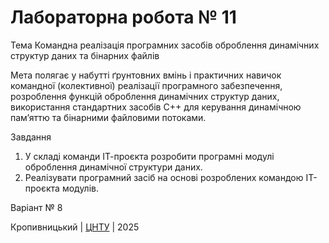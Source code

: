 ﻿# Лабораторна робота № 11

Тема Командна реалізація програмних засобів оброблення динамічних структур даних та бінарних файлів

Мета полягає у набутті ґрунтовних вмінь і практичних
навичок командної (колективної) реалізації програмного забезпечення, розроблення функцій оброблення динамічних структур
даних, використання стандартних засобів С++ для керування
динамічною пам’яттю та бінарними файловими потоками.

Завдання 
1. У складі команди ІТ-проєкта розробити програмні модулі
оброблення динамічної структури даних.
2. Реалізувати програмний засіб на основі розроблених командою
ІТ-проєкта модулів.

Варіант № 8


Кропивницький | <a href="http://www.kntu.kr.ua/">ЦНТУ</a> | 2025